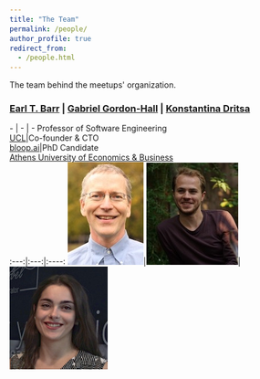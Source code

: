 ```yaml
---
title: "The Team"
permalink: /people/
author_profile: true
redirect_from:
  - /people.html
---
```


The team behind the meetups' organization.


### [Earl T. Barr](https://earlbarr.com/) | [Gabriel Gordon-Hall](https://ggordonhall.github.io/) | [Konstantina Dritsa](https://dritsa-konstantina.github.io/)
 \- | \- | \- 
Professor of Software Engineering<br>[UCL](https://www.ucl.ac.uk/)|Co-founder & CTO<br>[bloop.ai](https://bloop.ai/)|PhD Candidate<br>[Athens University of Economics & Business](https://aueb.gr/en)    
:---:|:---:|:----:
![Earl T. Barr](/files/earl_t_barr.jpg)|![Gabriel Gordon-Hall](/files/gabriel_gordon_hall.jpg)|![Konstantina Dritsa](/files/konstantina_dritsa.jpg)
